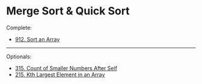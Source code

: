 # Merge Sort & Quick Sort

Complete:

- [912. Sort an Array](https://leetcode.com/problems/sort-an-array/)

---

Optionals:

- [315. Count of Smaller Numbers After Self](https://leetcode.com/problems/count-of-smaller-numbers-after-self/)
- [215. Kth Largest Element in an Array](https://leetcode.com/problems/kth-largest-element-in-an-array/)
